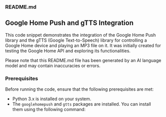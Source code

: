 ### README.md

## Google Home Push and gTTS Integration

This code snippet demonstrates the integration of the Google Home Push library and the gTTS (Google Text-to-Speech) library for controlling a Google Home device and playing an MP3 file on it. It was initially created for testing the Google Home API and exploring its functionalities.

Please note that this README.md file has been generated by an AI language model and may contain inaccuracies or errors.

### Prerequisites

Before running the code, ensure that the following prerequisites are met:

-   Python 3.x is installed on your system.
-   The `googlehomepush` and `gtts` packages are installed. You can install them using the following command:
